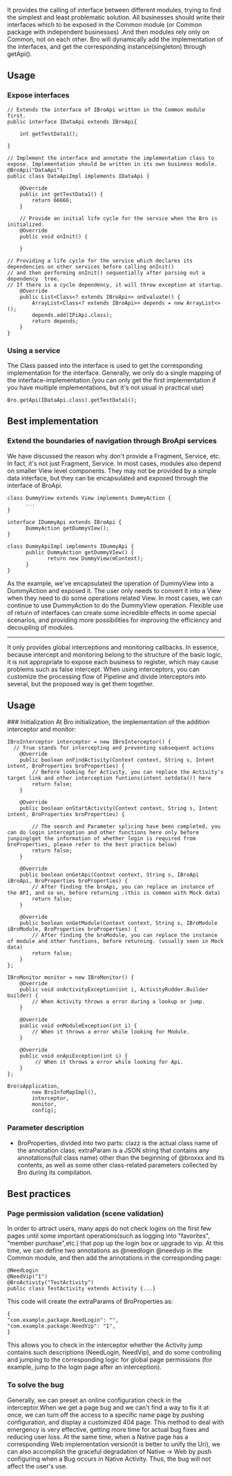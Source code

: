 It provides the calling of interface between different modules, trying to find the simplest and least problematic solution. All businesses should write their interfaces which to be exposed in the Common module (or Common package with independent businesses) .And then modules rely only on Common, not on each other. Bro will dynamically add the implementation of the interfaces, and get the corresponding instance(singleton) through getApi().

## Usage
### Expose interfaces
```
// Extends the interface of IBroApi written in the Common module first.
public interface IDataApi extends IBroApi{

    int getTestData1();

}

// Implement the interface and annotate the implementation class to expose. Implementation should be written in its own business module.
@BroApi("DataApi")
public class DataApiImpl implements IDataApi {

    @Override
    public int getTestData1() {
        return 66666;
    }

    // Provide an initial life cycle for the service when the Bro is initialized.
    @Override
    public void onInit() {

    }

// Providing a life cycle for the service which declares its dependencies on other services before calling onInit()
// and then performing onInit() sequentially after parsing out a dependency  tree.
// If there is a cycle dependency, it will throw exception at startup.
    @Override
    public List<Class<? extends IBroApi>> onEvaluate() {
        ArrayList<Class<? extends IBroApi>> depends = new ArrayList<>();
        depends.add(IPiApi.class);
        return depends;
    }
}
```

### Using a service
The Class passed into the interface is used to get the corresponding implementation for the interface. Generally, we only do a single mapping of the interface-implementation.(you can only get the first implementation if you have multiple implementations, but it's not usual in practical use)
```
Bro.getApi(IDataApi.class).getTestData1();
```

## Best implementation
### Extend the boundaries of navigation through BroApi services
We have discussed the reason why don't provide a Fragment, Service, etc. In fact, it's not just Fragment, Service. In most cases, modules also depend on smaller View level components. They may not be provided by a simple data interface, but they can be encapsulated and exposed through the interface of BroApi.
```
class DummyView extends View implements DummyAction {
      ...
}

interface IDummyApi extends IBroApi {
      DummyAction getDummyVIew();
}

class DummyApiImpl implements IDummyApi {
      public DummyAction getDummyVIew() {
             return new DummyView(mContext);
      }
}
```
As the example, we've encapsulated the operation of DummyView into a DummyAction and exposed it. The user only needs to convert it into a View when they need to do some operations related View. In most cases, we can continue to use DummyAction to do the DummyView operation.
Flexible use of return of interfaces can create some incredible effects in some special scenarios, and providing more possibilities for improving the efficiency and decoupling of modules.

-------------

It only provides global interceptions and monitoring callbacks. In essence, because intercept and monitoring belong to the structure of the basic logic, it is not appropriate to expose each business to register, which may cause problems such as false intercept. When using interceptors, you can customize the processing flow of Pipeline and divide interceptors into several, but the proposed way is get
them together.

## Usage
### Initialization
At Bro initialization, the implementation of the addition interceptor and monitor:
```
IBroInterceptor interceptor = new IBroInterceptor() {
  // True stands for intercepting and preventing subsequent actions
    @Override
    public boolean onFindActivity(Context context, String s, Intent intent, BroProperties broProperties) {
        // Before looking for Activity, you can replace the Activity's target link and other interception funtions(intent setdata()) here
        return false;
    }

    @Override
    public boolean onStartActivity(Context context, String s, Intent intent, BroProperties broProperties) {

        // The search and Parameter splicing have been completed, you can do login interception and other functions here only before junping(get the information of whether login is required from broProperties, please refer to the best practice below)
        return false;
    }

    @Override
    public boolean onGetApi(Context context, String s, IBroApi iBroApi, BroProperties broProperties) {
        // After finding the broApi, you can replace an instance of the API, and so on, before returning .(this is common with Mock data)
        return false;
    }

    @Override
    public boolean onGetModule(Context context, String s, IBroModule iBroModule, BroProperties broProperties) {
        // After finding the broModule, you can replace the instance of module and other functions, before returning. (usually seen in Mock data)
        return false;
    }
};

IBroMonitor monitor = new IBroMonitor() {
    @Override
    public void onActivityException(int i, ActivityRudder.Builder builder) {
        // When Activity throws a error during a lookup or jump.
    }

    @Override
    public void onModuleException(int i) {
        // When it throws a error while looking for Module.
    }

    @Override
    public void onApiException(int i) {
         // When it throws a error while looking for Api.
    }
};

Bro(sApplication,
        new BroInfoMapImpl(),
        interceptor,
        monitor,
        config);
```
### Parameter description
- BroProperties,  divided into two parts: clazz is the actual class name of the annotation class; extraParam is a JSON string that contains any annotations(full class name) other than the beginning of @broxxx and its contents, as well as some other class-related parameters  collected by Bro during its compilation.

## Best practices
### Page permission validation (scene validation)
In order to attract users, many apps do not check logins on the first few pages until some important operations(such as logging into "favorites", "member purchase",etc.) that pop up the login box or upgrade to vip. At this time, we can define two annotations as @needlogin @needvip in the Common module, and then add the annotations in the corresponding page:
```
@NeedLogin
@NeedVip("1")
@BroActivity("TestActivity")
public class TestActivity extends Activity {...}
```
This code will create the extraParams of BroProperties as:
```
{
"com.example.package.NeedLogin": "",
"com.example.package.NeedVip": "1",
}

```
This allows you to check in the interceptor whether the Activity jump contains such descriptions (NeedLogin, NeedVip), and do some controlling and jumping to the corresponding logic for global page permissions (for example, jump to the login page after an interception).

### To solve the bug
Generally, we can preset an online configuration check in the interceptor.When we get a page bug and we can't find a way to fix it at once, we can turn off the access to a specific name page by pushing configuration, and display a customized 404 page. This method to deal with emergency is very effective, getting more time for actual bug fixes and reducing user loss.
At the same time, when a Native page has a corresponding Web implementation version(it is better to unify the Uri), we can also accomplish the graceful degradation of Native -> Web by push configuring when a Bug occurs in Native Activity. Thus, the bug will not affect the user's use.
